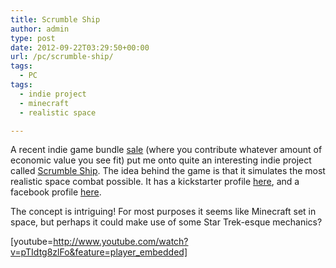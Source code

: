 ```yaml
---
title: Scrumble Ship
author: admin
type: post
date: 2012-09-22T03:29:50+00:00
url: /pc/scrumble-ship/
tags:
  - PC
tags:
  - indie project
  - minecraft
  - realistic space

---
```

A recent indie game bundle [sale][1] (where you contribute whatever amount of economic value you see fit) put me onto quite an interesting indie project called [Scrumble Ship][2]. The idea behind the game is that it simulates the most realistic space combat possible. It has a kickstarter profile [here][3], and a facebook profile [here][4].

The concept is intriguing! For most purposes it seems like Minecraft set in space, but perhaps it could make use of some Star Trek-esque mechanics?

[youtube=http://www.youtube.com/watch?v=pTIdtg8zlFo&feature=player_embedded]

 [1]: http://www.bundle-in-a-box.com/
 [2]: http://www.scrumbleship.com/
 [3]: http://www.kickstarter.com/projects/660532831/scrumbleship/posts/313680
 [4]: http://www.facebook.com/ScrumbleShip
